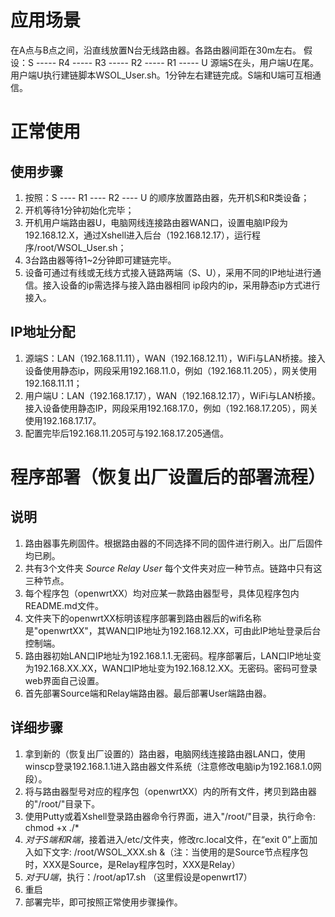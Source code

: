 # 应用场景
在A点与B点之间，沿直线放置N台无线路由器。各路由器间距在30m左右。
假设：S ----- R4 ----- R3 ----- R2 ----- R1 ----- U
源端S在头，用户端U在尾。用户端U执行建链脚本WSOL_User.sh。1分钟左右建链完成。S端和U端可互相通信。

# 正常使用
## 使用步骤

1. 按照：S ---- R1 ---- R2 ---- U 的顺序放置路由器，先开机S和R类设备；
2. 开机等待1分钟初始化完毕；
3. 开机用户端路由器U，电脑网线连接路由器WAN口，设置电脑IP段为192.168.12.X，通过Xshell进入后台（192.168.12.17），运行程序/root/WSOL_User.sh；
4. 3台路由器等待1~2分钟即可建链完毕。
5. 设备可通过有线或无线方式接入链路两端（S、U），采用不同的IP地址进行通信。接入设备的ip需选择与接入路由器相同 ip段内的ip，采用静态ip方式进行接入。

## IP地址分配

1. 源端S：LAN（192.168.11.11），WAN（192.168.12.11），WiFi与LAN桥接。接入设备使用静态ip，网段采用192.168.11.0，例如（192.168.11.205），网关使用192.168.11.11；
2. 用户端U：LAN（192.168.17.17），WAN（192.168.12.17），WiFi与LAN桥接。接入设备使用静态IP，网段采用192.168.17.0，例如（192.168.17.205），网关使用192.168.17.17。
3. 配置完毕后192.168.11.205可与192.168.17.205通信。


# 程序部署（恢复出厂设置后的部署流程）
## 说明

1. 路由器事先刷固件。根据路由器的不同选择不同的固件进行刷入。出厂后固件均已刷。
2. 共有3个文件夹 *Source* *Relay* *User* 每个文件夹对应一种节点。链路中只有这三种节点。
3. 每个程序包（openwrtXX）均对应某一款路由器型号，具体见程序包内README.md文件。
4. 文件夹下的openwrtXX标明该程序部署到路由器后的wifi名称是"openwrtXX"，其WAN口IP地址为192.168.12.XX，可由此IP地址登录后台控制端。
5. 路由器初始LAN口IP地址为192.168.1.1.无密码。程序部署后，LAN口IP地址变为192.168.XX.XX，WAN口IP地址变为192.168.12.XX。无密码。密码可登录web界面自己设置。
6. 首先部署Source端和Relay端路由器。最后部署User端路由器。

## 详细步骤

1. 拿到新的（恢复出厂设置的）路由器，电脑网线连接路由器LAN口，使用winscp登录192.168.1.1进入路由器文件系统（注意修改电脑ip为192.168.1.0网段）。
2. 将与路由器型号对应的程序包（openwrtXX）内的所有文件，拷贝到路由器的"/root/"目录下。
3. 使用Putty或着Xshell登录路由器命令行界面，进入"/root/"目录，执行命令: chmod +x ./*
4. *对于S端和R端*，接着进入/etc/文件夹，修改rc.local文件，在“exit 0”上面加入如下文字: /root/WSOL_XXX.sh &（注：当使用的是Source节点程序包时，XXX是Source，是Relay程序包时，XXX是Relay）
5. *对于U端*，执行：/root/ap17.sh （这里假设是openwrt17）
6. 重启
7. 部署完毕，即可按照正常使用步骤操作。
